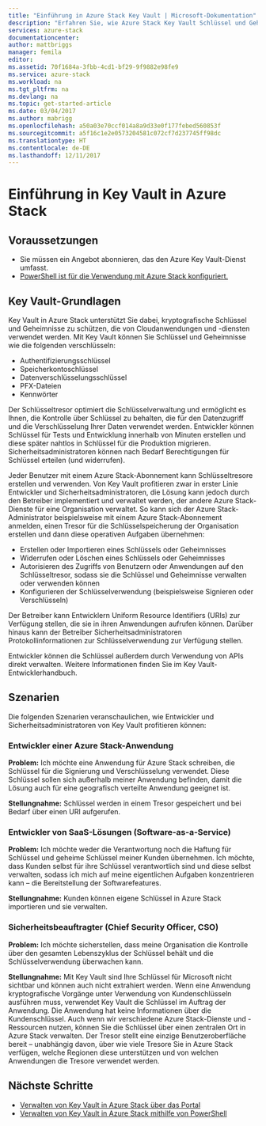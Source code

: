 ```yaml
---
title: "Einführung in Azure Stack Key Vault | Microsoft-Dokumentation"
description: "Erfahren Sie, wie Azure Stack Key Vault Schlüssel und Geheimnisse verwaltet"
services: azure-stack
documentationcenter: 
author: mattbriggs
manager: femila
editor: 
ms.assetid: 70f1684a-3fbb-4cd1-bf29-9f9882e98fe9
ms.service: azure-stack
ms.workload: na
ms.tgt_pltfrm: na
ms.devlang: na
ms.topic: get-started-article
ms.date: 03/04/2017
ms.author: mabrigg
ms.openlocfilehash: a50a03e70ccf014a8a9d33e0f177febed560853f
ms.sourcegitcommit: a5f16c1e2e0573204581c072cf7d237745ff98dc
ms.translationtype: HT
ms.contentlocale: de-DE
ms.lasthandoff: 12/11/2017
---
```

# <a name="introduction-to-key-vault-in-azure-stack"></a>Einführung in Key Vault in Azure Stack

## <a name="prerequisites"></a>Voraussetzungen 

* Sie müssen ein Angebot abonnieren, das den Azure Key Vault-Dienst umfasst.  
* [PowerShell ist für die Verwendung mit Azure Stack konfiguriert.](azure-stack-powershell-configure-user.md)
 
## <a name="key-vault-basics"></a>Key Vault-Grundlagen
Key Vault in Azure Stack unterstützt Sie dabei, kryptografische Schlüssel und Geheimnisse zu schützen, die von Cloudanwendungen und -diensten verwendet werden. Mit Key Vault können Sie Schlüssel und Geheimnisse wie die folgenden verschlüsseln:
   * Authentifizierungsschlüssel 
   * Speicherkontoschlüssel
   * Datenverschlüsselungsschlüssel
   * PFX-Dateien
   * Kennwörter

Der Schlüsseltresor optimiert die Schlüsselverwaltung und ermöglicht es Ihnen, die Kontrolle über Schlüssel zu behalten, die für den Datenzugriff und die Verschlüsselung Ihrer Daten verwendet werden. Entwickler können Schlüssel für Tests und Entwicklung innerhalb von Minuten erstellen und diese später nahtlos in Schlüssel für die Produktion migrieren. Sicherheitsadministratoren können nach Bedarf Berechtigungen für Schlüssel erteilen (und widerrufen).

Jeder Benutzer mit einem Azure Stack-Abonnement kann Schlüsseltresore erstellen und verwenden. Von Key Vault profitieren zwar in erster Linie Entwickler und Sicherheitsadministratoren, die Lösung kann jedoch durch den Betreiber implementiert und verwaltet werden, der andere Azure Stack-Dienste für eine Organisation verwaltet. So kann sich der Azure Stack-Administrator beispielsweise mit einem Azure Stack-Abonnement anmelden, einen Tresor für die Schlüsselspeicherung der Organisation erstellen und dann diese operativen Aufgaben übernehmen:

* Erstellen oder Importieren eines Schlüssels oder Geheimnisses
* Widerrufen oder Löschen eines Schlüssels oder Geheimnisses
* Autorisieren des Zugriffs von Benutzern oder Anwendungen auf den Schlüsseltresor, sodass sie die Schlüssel und Geheimnisse verwalten oder verwenden können
* Konfigurieren der Schlüsselverwendung (beispielsweise Signieren oder Verschlüsseln)

Der Betreiber kann Entwicklern Uniform Resource Identifiers (URIs) zur Verfügung stellen, die sie in ihren Anwendungen aufrufen können. Darüber hinaus kann der Betreiber Sicherheitsadministratoren Protokollinformationen zur Schlüsselverwendung zur Verfügung stellen.

Entwickler können die Schlüssel außerdem durch Verwendung von APIs direkt verwalten. Weitere Informationen finden Sie im Key Vault-Entwicklerhandbuch.

## <a name="scenarios"></a>Szenarien
Die folgenden Szenarien veranschaulichen, wie Entwickler und Sicherheitsadministratoren von Key Vault profitieren können:

### <a name="developer-for-an-azure-stack-application"></a>Entwickler einer Azure Stack-Anwendung
**Problem:** Ich möchte eine Anwendung für Azure Stack schreiben, die Schlüssel für die Signierung und Verschlüsselung verwendet. Diese Schlüssel sollen sich außerhalb meiner Anwendung befinden, damit die Lösung auch für eine geografisch verteilte Anwendung geeignet ist.

**Stellungnahme:** Schlüssel werden in einem Tresor gespeichert und bei Bedarf über einen URI aufgerufen.

### <a name="developer-for-software-as-a-service-saas"></a>Entwickler von SaaS-Lösungen (Software-as-a-Service)
**Problem:** Ich möchte weder die Verantwortung noch die Haftung für Schlüssel und geheime Schlüssel meiner Kunden übernehmen. Ich möchte, dass Kunden selbst für ihre Schlüssel verantwortlich sind und diese selbst verwalten, sodass ich mich auf meine eigentlichen Aufgaben konzentrieren kann – die Bereitstellung der Softwarefeatures.

**Stellungnahme:** Kunden können eigene Schlüssel in Azure Stack importieren und sie verwalten. 

### <a name="chief-security-officer-cso"></a>Sicherheitsbeauftragter (Chief Security Officer, CSO)
**Problem:** Ich möchte sicherstellen, dass meine Organisation die Kontrolle über den gesamten Lebenszyklus der Schlüssel behält und die Schlüsselverwendung überwachen kann.

**Stellungnahme:** Mit Key Vault sind Ihre Schlüssel für Microsoft nicht sichtbar und können auch nicht extrahiert werden. Wenn eine Anwendung kryptografische Vorgänge unter Verwendung von Kundenschlüsseln ausführen muss, verwendet Key Vault die Schlüssel im Auftrag der Anwendung. Die Anwendung hat keine Informationen über die Kundenschlüssel. Auch wenn wir verschiedene Azure Stack-Dienste und -Ressourcen nutzen, können Sie die Schlüssel über einen zentralen Ort in Azure Stack verwalten. Der Tresor stellt eine einzige Benutzeroberfläche bereit – unabhängig davon, über wie viele Tresore Sie in Azure Stack verfügen, welche Regionen diese unterstützen und von welchen Anwendungen die Tresore verwendet werden.

## <a name="next-steps"></a>Nächste Schritte

* [Verwalten von Key Vault in Azure Stack über das Portal](azure-stack-kv-manage-portal.md)  
* [Verwalten von Key Vault in Azure Stack mithilfe von PowerShell](azure-stack-kv-manage-powershell.md)

